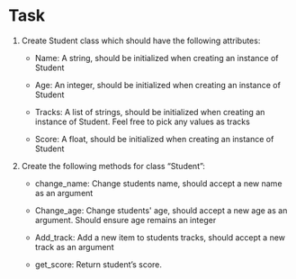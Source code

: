 # Task

1.  Create Student class which should have the following attributes:

    -   Name: A string, should be initialized when creating an instance of Student

    -   Age: An integer, should be initialized when creating an instance of Student

    -   Tracks: A list of strings, should be initialized when creating an instance of Student. Feel free to pick any values as tracks

    -   Score: A float, should be initialized when creating an instance of Student 
  

2.  Create the following methods for class “Student”:

    -   change_name: Change students name, should accept a new name as an argument

    -   Change_age: Change students' age, should accept a new age as an argument. Should ensure age remains an integer

    -   Add_track: Add a new item to students tracks, should accept a new track as an argument

    -   get_score: Return student’s score.